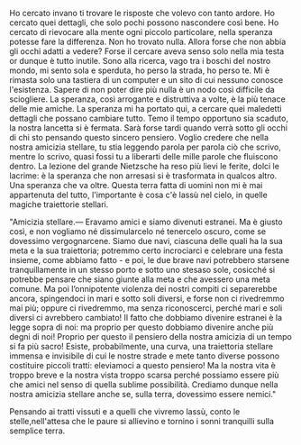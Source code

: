 Ho cercato invano ti trovare le risposte che volevo con tanto ardore. Ho cercato quei dettagli, che solo pochi possono nascondere così bene. Ho cercato di rievocare alla mente ogni piccolo particolare, nella speranza potesse fare la differenza. 
Non ho trovato nulla. Allora forse che non abbia gli occhi adatti a vedere? Forse il cercare aveva senso solo nella mia testa or dunque è tutto inutile.
Sono alla ricerca, vago tra i boschi del nostro mondo, mi sento sola e sperduta, ho perso la strada, ho perso te. 
Mi è rimasta solo una tastiera di un computer e un sito di cui nessuno conosce l'esistenza.
Sapere di non poter dire più nulla è un nodo così difficile da sciogliere. La speranza, così arrogante e distruttiva a volte, è la più tenace delle mie amiche. 
La speranza mi ha portato qui, a cercare quei maledetti dettagli che possano cambiare tutto. 
Temo il tempo opportuno sia scaduto, la nostra lancetta si è fermata.
Sarà forse tardi quando verrà sotto gli occhi di chi sto pensando questo sincero pensiero.
Voglio credere che nella nostra amicizia stellare, tu stia leggendo parola per parola ciò che scrivo, mentre lo scrivo, quasi fossi tu a liberarti delle mille parole che fluiscono dentro. 
La lezione del grande Nietzsche ha reso più lievi le ferite, dolci le lacrime: è la speranza che non arresasi si è trasformata in qualcos altro. Una speranza che va oltre.
Questa terra fatta di uomini non mi è mai appartenuta del tutto, l'importante è cosa c'è lassù nel cielo, in quelle magiche traiettorie stellari. 

"Amicizia stellare.—  Eravamo amici e siamo divenuti estranei. Ma è giusto così, e non vogliamo né dissimularcelo né tenercelo oscuro, come se dovessimo vergognarcene. Siamo due navi, ciascuna delle quali ha la sua meta e la sua traiettoria; potremmo certo incrociarci e celebrare una festa insieme, come abbiamo fatto - e poi, le due brave navi potrebbero starsene tranquillamente in un stesso porto e sotto uno stesaso sole, cosicché si potrebbe pensare che siano giunte alla meta e che avessero una meta comune. Ma poi l’onnipotente violenza dei nostri compiti ci separerebbe ancora, spingendoci in mari e sotto soli diversi, e forse non ci rivedremmo mai più; oppure ci rivedremmo, ma senza riconoscerci, perché mari e soli diversi ci avrebbero cambiato! Il fatto che dobbiamo divenire estranei è la legge sopra di noi: ma proprio per questo dobbiamo divenire anche più degni di noi! Proprio per questo il pensiero della nostra amicizia di un tempo si fa più sacro! Esiste, probabilmente, una curva, una traiettoria stellare immensa e invisibile di cui le nostre strade e mete tanto diverse possono costituire piccoli tratti: eleviamoci a questo pensiero! Ma la nostra vita è troppo breve e la nostra vista troppo scarsa perché possiamo essere più che amici nel senso di quella sublime possibilità. Crediamo dunque nella nostra amicizia stellare anche se, sulla terra, dovessimo essere nemici."

Pensando ai tratti vissuti e a quelli che vivremo lassù, conto le stelle,nell'attesa che le paure si allievino e tornino i sonni tranquilli sulla semplice terra.
